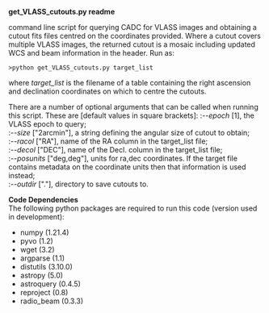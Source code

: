 **get_VLASS_cutouts.py readme**

command line script for querying CADC for VLASS images and obtaining a cutout fits files centred on the coordinates provided. Where a cutout covers multiple VLASS images, the returned cutout is a mosaic including updated WCS and beam information in the header. Run as: 

    >python get_VLASS_cutouts.py target_list

where *target_list* is the filename of a table containing the right ascension and declination coordinates on which to centre the cutouts. 

There are a number of optional arguments that can be called when running this script. These are [default values in square brackets]:
:*--epoch* [1], the VLASS epoch to query;\
:*--size* ["2arcmin"], a string defining the angular size of cutout to obtain;\
:*--racol* ["RA"], name of the RA column in the target_list file;\
:*--decol* ["DEC"], name of the Decl. column in the target_list file;\
:*--posunits* ["deg,deg"], units for ra,dec coordinates. If the target file contains metadata on the coordinate units then that information is used instead;\
:*--outdir* ["."], directory to save cutouts to.


**Code Dependencies**\
The following python packages are required to run this code (version used in development):
* numpy (1.21.4)
* pyvo (1.2)
* wget (3.2)
* argparse (1.1)
* distutils (3.10.0)
* astropy (5.0)
* astroquery (0.4.5)
* reproject (0.8)
* radio_beam (0.3.3)
